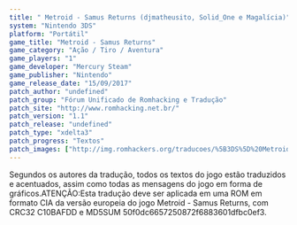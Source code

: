 ```yaml
---
title: " Metroid - Samus Returns (djmatheusito, Solid_One e Magalícia)"
system: "Nintendo 3DS"
platform: "Portátil"
game_title: "Metroid - Samus Returns"
game_category: "Ação / Tiro / Aventura"
game_players: "1"
game_developer: "Mercury Steam"
game_publisher: "Nintendo"
game_release_date: "15/09/2017"
patch_author: "undefined"
patch_group: "Fórum Unificado de Romhacking e Tradução"
patch_site: "http://www.romhacking.net.br/"
patch_version: "1.1"
patch_release: "undefined"
patch_type: "xdelta3"
patch_progress: "Textos"
patch_images: ["http://img.romhackers.org/traducoes/%5B3DS%5D%20Metroid%20-%20Samus%20Returns%20-%20FUT%20-%201.jpg","http://img.romhackers.org/traducoes/%5B3DS%5D%20Metroid%20-%20Samus%20Returns%20-%20FUT%20-%202.jpg","http://img.romhackers.org/traducoes/%5B3DS%5D%20Metroid%20-%20Samus%20Returns%20-%20FUT%20-%203.jpg"]
---
```

Segundos os autores da tradução, todos os textos do jogo estão traduzidos e acentuados, assim como todas as mensagens do jogo em forma de gráficos.ATENÇÃO:Esta tradução deve ser aplicada em uma ROM em formato CIA da versão europeia do jogo Metroid - Samus Returns, com CRC32 C10BAFDD e MD5SUM 50f0dc6657250872f6883601dfbc0ef3.